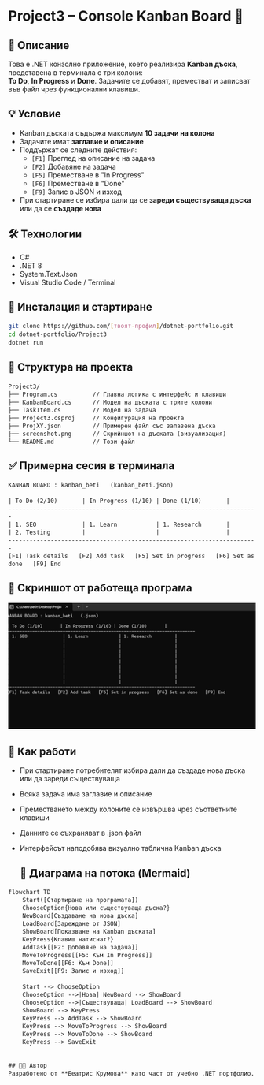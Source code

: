 # Project3 – Console Kanban Board 🧩

## 🧾 Описание  
Това е .NET конзолно приложение, което реализира **Kanban дъска**, представена в терминала с три колони:  
**To Do**, **In Progress** и **Done**. Задачите се добавят, преместват и записват във файл чрез функционални клавиши.

## 💡 Условие  
- Kanban дъската съдържа максимум **10 задачи на колона**
- Задачите имат **заглавие и описание**
- Поддържат се следните действия:
  - `[F1]` Преглед на описание на задача
  - `[F2]` Добавяне на задача
  - `[F5]` Преместване в "In Progress"
  - `[F6]` Преместване в "Done"
  - `[F9]` Запис в JSON и изход
- При стартиране се избира дали да се **зареди съществуваща дъска** или да се **създаде нова**

## 🛠️ Технологии  
- C#  
- .NET 8  
- System.Text.Json  
- Visual Studio Code / Terminal  

## 🧪 Инсталация и стартиране

```bash
git clone https://github.com/[твоят-профил]/dotnet-portfolio.git
cd dotnet-portfolio/Project3
dotnet run
```

## 📁 Структура на проекта  

```
Project3/
├── Program.cs          // Главна логика с интерфейс и клавиши
├── KanbanBoard.cs      // Модел на дъската с трите колони
├── TaskItem.cs         // Модел на задача
├── Project3.csproj     // Конфигурация на проекта
├── ProjXY.json         // Примерен файл със запазена дъска
├── screenshot.png      // Скрийншот на дъската (визуализация)
└── README.md           // Този файл

```
## ✅ Примерна сесия в терминала
```
KANBAN BOARD : kanban_beti   (kanban_beti.json)

| To Do (2/10)       | In Progress (1/10) | Done (1/10)       |
-----------------------------------------------------------------------
| 1. SEO             | 1. Learn           | 1. Research       |
| 2. Testing         |                    |                   |
-----------------------------------------------------------------------
[F1] Task details   [F2] Add task   [F5] Set in progress   [F6] Set as done   [F9] End

```

## 📸 Скриншот от работеща програма  
![Примерен изглед](./screenshot.png)

## 🧩 Как работи 

- При стартиране потребителят избира дали да създаде нова дъска или да зареди съществуваща
- Всяка задача има заглавие и описание
- Преместването между колоните се извършва чрез съответните клавиши
- Данните се съхраняват в .json файл
- Интерфейсът наподобява визуално таблична Kanban дъска

  ## 🔄 Диаграма на потока (Mermaid)

```mermaid
flowchart TD
    Start([Стартиране на програмата])
    ChooseOption{Нова или съществуваща дъска?}
    NewBoard[Създаване на нова дъска]
    LoadBoard[Зареждане от JSON]
    ShowBoard[Показване на Kanban дъската]
    KeyPress{Клавиш натиснат?}
    AddTask[[F2: Добавяне на задача]]
    MoveToProgress[[F5: Към In Progress]]
    MoveToDone[[F6: Към Done]]
    SaveExit[[F9: Запис и изход]]

    Start --> ChooseOption
    ChooseOption -->|Нова| NewBoard --> ShowBoard
    ChooseOption -->|Съществуваща| LoadBoard --> ShowBoard
    ShowBoard --> KeyPress
    KeyPress --> AddTask --> ShowBoard
    KeyPress --> MoveToProgress --> ShowBoard
    KeyPress --> MoveToDone --> ShowBoard
    KeyPress --> SaveExit


## 👩‍💻 Автор  
Разработено от **Беатрис Крумова** като част от учебно .NET портфолио.





